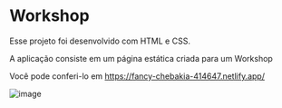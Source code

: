 # Workshop

Esse projeto foi desenvolvido com HTML e CSS.

A aplicação consiste em um página estática criada para um Workshop

Você pode conferi-lo em https://fancy-chebakia-414647.netlify.app/

![image](https://user-images.githubusercontent.com/88061143/222347343-4d984ff4-f57a-448c-9157-aa85af88c269.png)
